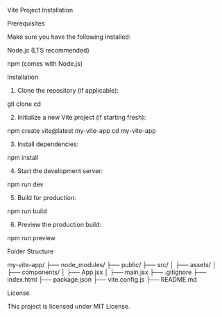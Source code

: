 Vite Project Installation

Prerequisites

Make sure you have the following installed:

Node.js (LTS recommended)

npm (comes with Node.js)


Installation

1. Clone the repository (if applicable):

git clone <repository-url>
cd <project-directory>


2. Initialize a new Vite project (if starting fresh):

npm create vite@latest my-vite-app
cd my-vite-app


3. Install dependencies:

npm install


4. Start the development server:

npm run dev


5. Build for production:

npm run build


6. Preview the production build:

npm run preview



Folder Structure

my-vite-app/
├── node_modules/
├── public/
├── src/
│   ├── assets/
│   ├── components/
│   ├── App.jsx
│   ├── main.jsx
├── .gitignore
├── index.html
├── package.json
├── vite.config.js
├── README.md

License

This project is licensed under MIT License.